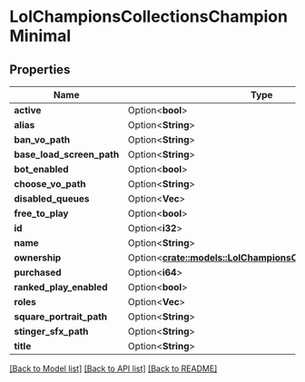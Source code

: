 # LolChampionsCollectionsChampionMinimal

## Properties

Name | Type | Description | Notes
------------ | ------------- | ------------- | -------------
**active** | Option<**bool**> |  | [optional]
**alias** | Option<**String**> |  | [optional]
**ban_vo_path** | Option<**String**> |  | [optional]
**base_load_screen_path** | Option<**String**> |  | [optional]
**bot_enabled** | Option<**bool**> |  | [optional]
**choose_vo_path** | Option<**String**> |  | [optional]
**disabled_queues** | Option<**Vec<String>**> |  | [optional]
**free_to_play** | Option<**bool**> |  | [optional]
**id** | Option<**i32**> |  | [optional]
**name** | Option<**String**> |  | [optional]
**ownership** | Option<[**crate::models::LolChampionsCollectionsOwnership**](LolChampionsCollectionsOwnership.md)> |  | [optional]
**purchased** | Option<**i64**> |  | [optional]
**ranked_play_enabled** | Option<**bool**> |  | [optional]
**roles** | Option<**Vec<String>**> |  | [optional]
**square_portrait_path** | Option<**String**> |  | [optional]
**stinger_sfx_path** | Option<**String**> |  | [optional]
**title** | Option<**String**> |  | [optional]

[[Back to Model list]](../README.md#documentation-for-models) [[Back to API list]](../README.md#documentation-for-api-endpoints) [[Back to README]](../README.md)


